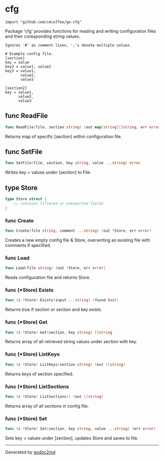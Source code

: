 
# cfg
    import "github.com/cmcoffee/go-cfg"

Package 'cfg' provides functions for reading and writing configuration files and their coresponding string values.


	Ignores '#' as comment lines, ','s denote multiple values.
	
	# Example config file.
	[section]
	key = value
	key2 = value1, value2
	key3 = value1,
	       value2,
	       value3
	
	[section2]
	key = value1,
	      value2,
	      value3






## func ReadFile
``` go
func ReadFile(file, section string) (out map[string][]string, err error)
```
Returns map of specific [section] within configuration file.


## func SetFile
``` go
func SetFile(file, section, key string, value ...string) error
```
Writes key = values under [section] to File.



## type Store
``` go
type Store struct {
    // contains filtered or unexported fields
}
```








### func Create
``` go
func Create(file string, comment ...string) (out *Store, err error)
```
Creates a new empty config file & Store, overwriting an existing file with comments if specified.


### func Load
``` go
func Load(file string) (out *Store, err error)
```
Reads configuration file and returns Store.




### func (\*Store) Exists
``` go
func (s *Store) Exists(input ...string) (found bool)
```
Returns true if section or section and key exists.



### func (\*Store) Get
``` go
func (s *Store) Get(section, key string) []string
```
Returns array of all retrieved string values under section with key.



### func (\*Store) ListKeys
``` go
func (s *Store) ListKeys(section string) (out []string)
```
Returns keys of section specified.



### func (\*Store) ListSections
``` go
func (s *Store) ListSections() (out []string)
```
Returns array of all sections in config file.



### func (\*Store) Set
``` go
func (s *Store) Set(section, key string, value ...string) (err error)
```
Sets key = values under [section], updates Store and saves to file.









- - -
Generated by [godoc2md](http://godoc.org/github.com/davecheney/godoc2md)
